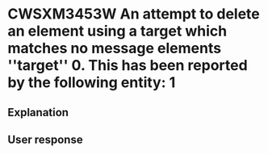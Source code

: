 # CWSXM3453W An attempt to delete an element using a target which matches no message elements ''target'' 0. This has been reported by the following entity: 1

## Explanation

## User response